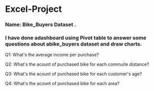 # Excel-Project
### Name: Bike_Buyers Dataset .

### I have done adashboard using Pivot table to answer some questions about abike_buyers dataset and draw charts.

Q1: What's the average income per purchase?


Q2: What's the acount of purchased bike for each commuite distance?


Q3: What's the acount of purchased bike for each customer's age?


Q4: What's the acount of purchased bike for each area?

